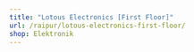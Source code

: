 ```yaml
---
title: "Lotous Electronics [First Floor]"
url: /raipur/lotous-electronics-first-floor/
shop: Elektronik
---
```

